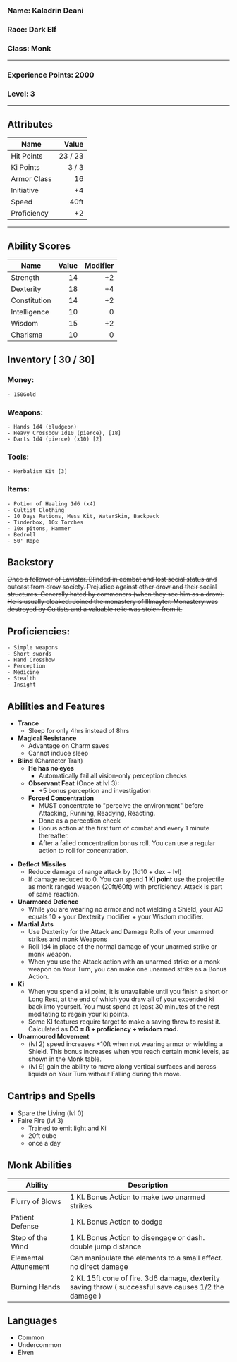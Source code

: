 ### Name: Kaladrin Deani
### Race: Dark Elf
### Class: Monk
--- 
### Experience Points: 2000
### Level: 3
---
## Attributes
| Name | Value |
|--|-:|
| Hit Points | 23 / 23 |
| Ki Points | 3 / 3 |
| Armor Class | 16 | 
| Initiative | +4 |
| Speed | 40ft |
| Proficiency | +2 |
---
## Ability Scores 
| Name | Value | Modifier |
|--|--:|--:|
| Strength | 14 | +2 |
| Dexterity | 18 | +4 |
| Constitution | 14 | +2 |
| Intelligence | 10 | 0 |
| Wisdom | 15 | +2 |
| Charisma | 10 | 0 |

## Inventory [ 30 / 30]
### Money: 
    - 150Gold 
### Weapons:
    - Hands 1d4 (bludgeon)
    - Heavy Crossbow 1d10 (pierce), [18]
    - Darts 1d4 (pierce) (x10) [2]
### Tools:
    - Herbalism Kit [3]
### Items:
    - Potion of Healing 1d6 (x4)
    - Cultist Clothing
    - 10 Days Rations, Mess Kit, WaterSkin, Backpack
    - Tinderbox, 10x Torches
    - 10x pitons, Hammer
    - Bedroll
    - 50' Rope

## Backstory
~~Once a follower of Laviatar. Blinded in combat and lost social status and outcast from drow society. Prejudice against other drow and their social structures. Generally hated by commoners (when they see him as a drow). He is usually cloaked. Joined the monastery of Illmayter. Monastery was destroyed by Cultists and a valuable relic was stolen from it.~~

## Proficiencies:
    - Simple weapons
    - Short swords
    - Hand Crossbow
    - Perception
    - Medicine
    - Stealth
    - Insight

## Abilities and Features
- **Trance**
    + Sleep for only 4hrs instead of 8hrs
- **Magical Resistance**
    + Advantage on Charm saves
    + Cannot induce sleep
- **Blind** (Character Trait)
    + **He has no eyes**
        + Automatically fail all vision-only perception checks
    + **Observant Feat** (Once at lvl 3):
        + +5 bonus perception and investigation
    + **Forced Concentration**
        - MUST concentrate to "perceive the environment" before Attacking, Running, Readying, Reacting.
        - Done as a perception check 
        - Bonus action at the first turn of combat and every 1 minute thereafter.
        - After a failed concentration bonus roll. You can use a regular action to roll for concentration.
+ **Deflect Missiles**
    + Reduce damage of range attack by (1d10 + dex + lvl)
    + If damage reduced to 0. You can spend **1 KI point** use the projectile as monk ranged weapon (20ft/60ft) with proficiency. Attack is part of same reaction.
+ **Unarmored Defence**
    + While you are wearing no armor and not wielding a Shield, your AC equals 10 + your Dexterity modifier + your Wisdom modifier.
+ **Martial Arts**
    - Use Dexterity for the Attack and Damage Rolls of your unarmed strikes and monk Weapons
    - Roll 1d4 in place of the normal damage of your unarmed strike or monk weapon.
    - When you use the Attack action with an unarmed strike or a monk weapon on Your Turn, you can make one unarmed strike as a Bonus Action.
+ **Ki**
    - When you spend a ki point, it is unavailable until you finish a short or Long Rest, at the end of which you draw all of your expended ki back into yourself. You must spend at least 30 minutes of the rest meditating to regain your ki points.
    - Some KI features require target to make a saving throw to resist it. Calculated as __DC = 8 + proficiency + wisdom mod.__
+ **Unarmoured Movement**
    - (lvl 2) speed increases +10ft when not wearing armor or wielding a Shield. This bonus increases when you reach certain monk levels, as shown in the Monk table.
    - (lvl 9) gain the ability to move along vertical surfaces and across liquids on Your Turn without Falling during the move.

## Cantrips and Spells
- Spare the Living (lvl 0)
- Faire Fire (lvl 3)
    + Trained to emit light and Ki
    + 20ft cube
    + once a day

## Monk Abilities ##
| Ability | Description |
|--|--|
| Flurry of Blows | 1 KI. Bonus Action to make two unarmed strikes |
| Patient Defense | 1 KI. Bonus Action to dodge |
| Step of the Wind | 1 KI. Bonus Action to disengage or dash. double jump distance |
| Elemental Attunement | Can manipulate the elements to a small effect. no direct damage |
| Burning Hands | 2 KI. 15ft cone of fire. 3d6 damage, dexterity saving throw ( successful save causes 1/2 the damage ) |



## Languages
- Common
- Undercommon
- Elven
